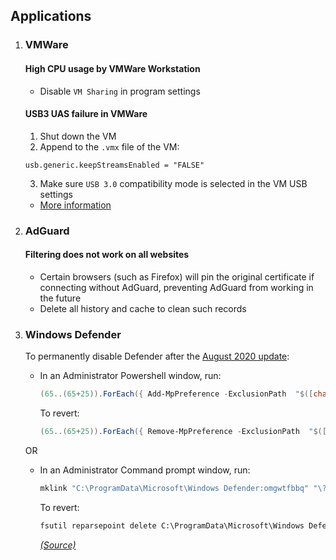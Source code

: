 ## Applications

1. ### VMWare
    #### High CPU usage by VMWare Workstation
    - Disable `VM Sharing` in program settings
    #### USB3 UAS failure in VMWare
    1. Shut down the VM
    2. Append to the `.vmx` file of the VM:
    ```
    usb.generic.keepStreamsEnabled = "FALSE"
    ```
    3. Make sure `USB 3.0` compatibility mode is selected in the VM USB settings
    - [More information](https://superuser.com/questions/1442507/error-usb3-uas-passthrough-vmware-workstation-15)

2. ### AdGuard
    #### Filtering does not work on all websites
    - Certain browsers (such as Firefox) will pin the original certificate if connecting without AdGuard, preventing AdGuard from working in the future
    - Delete all history and cache to clean such records

3. ### Windows Defender
    To permanently disable Defender after the [August 2020 update](https://www.bleepingcomputer.com/news/microsoft/microsoft-confirms-why-windows-defender-can-t-be-disabled-via-registry/):
    - In an Administrator Powershell window, run:
        ```powershell
        (65..(65+25)).ForEach({ Add-MpPreference -ExclusionPath  "$([char]$_):\" })
        ```
        To revert:
        ```powershell
        (65..(65+25)).ForEach({ Remove-MpPreference -ExclusionPath  "$([char]$_):\" })
        ```
    OR

    - In an Administrator Command prompt window, run:
        ```cmd
        mklink "C:\ProgramData\Microsoft\Windows Defender:omgwtfbbq" "\??\NUL"
        ```
        To revert: 
        ```cmd
        fsutil reparsepoint delete C:\ProgramData\Microsoft\Windows Defender
        ```
        [_(Source)_](https://twitter.com/jonasLyk/status/1293815234805760000)
